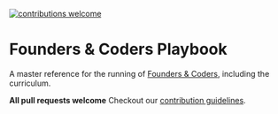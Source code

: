 [![contributions welcome](https://img.shields.io/badge/contributions-welcome-brightgreen.svg?style=flat)](https://github.com/foundersandcoders/master-reference/issues)

# Founders &amp; Coders Playbook

A master reference for the running of [Founders &amp; Coders](http://www.foundersandcoders.org), including the curriculum.

**All pull requests welcome** Checkout our [contribution guidelines](https://github.com/foundersandcoders/master-reference/blob/master/CONTRIBUTING.md).
